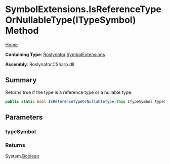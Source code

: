 # SymbolExtensions\.IsReferenceTypeOrNullableType\(ITypeSymbol\) Method

[Home](../../../README.md)

**Containing Type**: [Roslynator](../../README.md)\.[SymbolExtensions](../README.md)

**Assembly**: Roslynator\.CSharp\.dll

## Summary

Returns true if the type is a reference type or a nullable type\.

```csharp
public static bool IsReferenceTypeOrNullableType(this ITypeSymbol typeSymbol)
```

## Parameters

### typeSymbol





### Returns

System\.[Boolean](https://docs.microsoft.com/en-us/dotnet/api/system.boolean)

